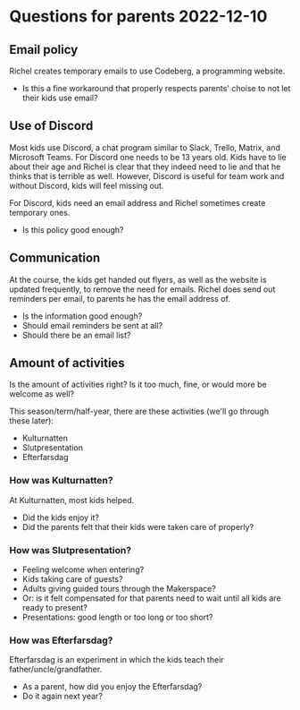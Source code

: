 # Questions for parents 2022-12-10

## Email policy

Richel creates temporary emails to use Codeberg,
a programming website.

 * Is this a fine workaround that properly respects parents' choise
   to not let their kids use email?

## Use of Discord

Most kids use Discord, a chat program similar to Slack, Trello, Matrix,
and Microsoft Teams. For Discord one needs to be 13 years old.
Kids have to lie about their age and Richel is clear that they
indeed need to lie and that he thinks that is terrible as well. 
However, Discord is useful for team work and without Discord, 
kids will feel missing out.

For Discord, kids need an email address and Richel sometimes create
temporary ones.

 * Is this policy good enough?

## Communication

At the course, the kids get handed out flyers,
as well as the website is updated frequently,
to remove the need for emails.
Richel does send out reminders per email, to parents he has the email address of.

 * Is the information good enough?
 * Should email reminders be sent at all? 
 * Should there be an email list?

## Amount of activities

Is the amount of activities right?
Is it too much, fine, or would more be welcome as well?

This season/term/half-year, there are these activities (we'll
go through these later):

 * Kulturnatten
 * Slutpresentation
 * Efterfarsdag

### How was Kulturnatten?

At Kulturnatten, most kids helped.

 * Did the kids enjoy it?
 * Did the parents felt that their kids were taken care of properly?

### How was Slutpresentation?

 * Feeling welcome when entering?
 * Kids taking care of guests?
 * Adults giving guided tours through the Makerspace?
 * Or: is it felt compensated for that parents need to wait
   until all kids are ready to present?
 * Presentations: good length or too long or too short?

### How was Efterfarsdag?

Efterfarsdag is an experiment in which the kids teach their 
father/uncle/grandfather. 

 * As a parent, how did you enjoy the Efterfarsdag?
 * Do it again next year?
